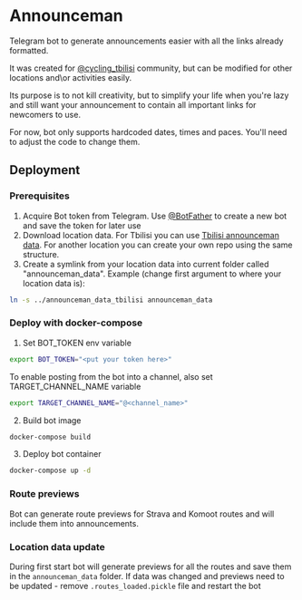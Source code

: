 # Announceman

Telegram bot to generate announcements easier with all the links already formatted.

It was created for [@cycling_tbilisi](http://t.me/cycling_tbilisi) community,
but can be modified for other locations and\or activities easily.

Its purpose is to not kill creativity, but to simplify your life when you're lazy
and still want your announcement to contain all important links for newcomers to use.

For now, bot only supports hardcoded dates, times and paces.
You'll need to adjust the code to change them.

## Deployment
### Prerequisites
1. Acquire Bot token from Telegram.
Use [@BotFather](http://t.me/botfather) to create a new bot and save the token for later use
2. Download location data. For Tbilisi you can use
[Tbilisi announceman data](https://github.com/lunrox/announceman_data_tbilisi).
For another location you can create your own repo using the same structure.
3. Create a symlink from your location data into current folder called "announceman_data".
Example (change first argument to where your location data is):
```bash
ln -s ../announceman_data_tbilisi announceman_data
```
### Deploy with docker-compose
1. Set BOT_TOKEN env variable
```bash
export BOT_TOKEN="<put your token here>"
```
To enable posting from the bot into a channel, also set TARGET_CHANNEL_NAME variable
```bash
export TARGET_CHANNEL_NAME="@<channel_name>"
```
2. Build bot image
```bash
docker-compose build
```
3. Deploy bot container
```bash
docker-compose up -d
```

### Route previews
Bot can generate route previews for Strava and Komoot routes and will include
them into announcements.

### Location data update
During first start bot will generate previews for all the routes
and save them in the `announceman_data` folder. If data was changed and previews
need to be updated - remove `.routes_loaded.pickle` file and restart the bot
